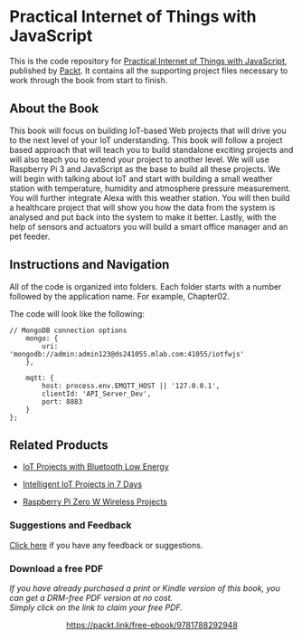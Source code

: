 # Practical Internet of Things with JavaScript
This is the code repository for [Practical Internet of Things with JavaScript](https://www.packtpub.com/hardware-and-creative/advanced-iot-javascript?utm_source=repository&utm_medium=github&utm_campaign=repository&utm_term=9781788292948), published by [Packt](https://www.packtpub.com/?utm_source=github). It contains all the supporting project files necessary to work through the book from start to finish.

## About the Book
This book will focus on building IoT-based Web projects that will drive you to the next level of your IoT understanding. This book will follow a project based approach that will teach you to build standalone exciting projects and will also teach you to extend your project to another level. We will use Raspberry Pi 3 and JavaScript as the base to build all these projects. We will begin with talking about IoT and start with building a small weather station with temperature, humidity and atmosphere pressure measurement. You will further integrate Alexa with this weather station. You will then build a healthcare project that will show you how the data from the system is analysed and put back into the system to make it better. Lastly, with the help of sensors and actuators you will build a smart office manager and an pet feeder.

## Instructions and Navigation
All of the code is organized into folders. Each folder starts with a number followed by the application name. For example, Chapter02.

The code will look like the following:
```
// MongoDB connection options
    mongo: {
        uri: 'mongodb://admin:admin123@ds241055.mlab.com:41055/iotfwjs'
    },

    mqtt: {
        host: process.env.EMQTT_HOST || '127.0.0.1',
        clientId: 'API_Server_Dev',
        port: 8883
    }
};
```

## Related Products
* [IoT Projects with Bluetooth Low Energy](https://www.packtpub.com/hardware-and-creative/iot-projects-bluetooth-low-energy?utm_source=repository&utm_medium=github&utm_campaign=repository&utm_term=9781788399449)

* [Intelligent IoT Projects in 7 Days](https://www.packtpub.com/hardware-and-creative/intelligent-iot-projects-7-days?utm_source=repository&utm_medium=github&utm_campaign=repository&utm_term=9781787286429)

* [Raspberry Pi Zero W Wireless Projects](https://www.packtpub.com/hardware-and-creative/raspberry-pi-zero-w-wireless-projects?utm_source=repository&utm_medium=github&utm_campaign=repository&utm_term=9781788290524)

### Suggestions and Feedback
[Click here](https://docs.google.com/forms/d/e/1FAIpQLSe5qwunkGf6PUvzPirPDtuy1Du5Rlzew23UBp2S-P3wB-GcwQ/viewform) if you have any feedback or suggestions.

### Download a free PDF

 <i>If you have already purchased a print or Kindle version of this book, you can get a DRM-free PDF version at no cost.<br>Simply click on the link to claim your free PDF.</i>
<p align="center"> <a href="https://packt.link/free-ebook/9781788292948">https://packt.link/free-ebook/9781788292948 </a> </p>